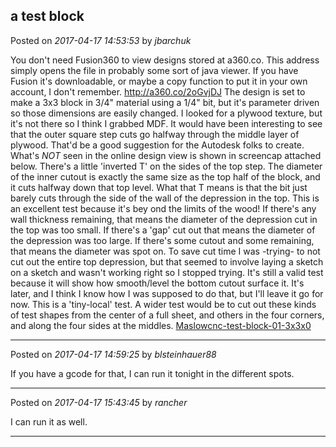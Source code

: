 ## a test block
Posted on *2017-04-17 14:53:53* by *jbarchuk*

You don't need Fusion360 to view designs stored at a360.co. This address simply opens the file in probably some sort of java viewer. If you have Fusion it's downloadable, or maybe a copy function to put it in your own account, I don't remember.
http://a360.co/2oGvjDJ
The design is set to make a 3x3 block in 3/4" material using a 1/4" bit, but it's parameter driven so those dimensions are easily changed.
I looked for a plywood texture, but it's not there so I think I grabbed MDF. It would have been interesting to see that the outer square step cuts go halfway through the middle layer of plywood. That'd be a good suggestion for the Autodesk folks to create.
What's *NOT* seen in the online design view is shown in screencap attached below. There's a little 'inverted T' on the sides of the top step. The diameter of the inner cutout is exactly the same size as the top half of the block, and it cuts halfway down that top level. What that T means is that the bit just barely cuts through the side of the wall of the depression in the top. This is an excellent test because it's bey ond the limits of the wood! If there's any wall thickness remaining, that means the diameter of the depression cut in the top was too small. If there's a 'gap' cut out that means the diameter of the depression was too large. If there's some cutout and some remaining, that means the diameter was spot on.
To save cut time I was -trying- to not cut out the entire top depression, but that seemed to involve laying a sketch on a sketch and wasn't working right so I stopped trying. It's still a valid test because it will show how smooth/level the bottom cutout surface it. It's later, and I think I know how I was supposed to do that, but I'll leave it go for now.
This is a 'tiny-local' test. A wider test would be to cut out these kinds of test shapes from the center of a full sheet, and others in the four corners, and along the four sides at the middles.
 [Maslowcnc-test-block-01-3x3x0](//muut.com/u/maslowcnc/s2/:maslowcnc:CbMC:maslowcnctestblock013x3x0.75.png.jpg)

---

Posted on *2017-04-17 14:59:25* by *blsteinhauer88*

If you have a gcode for that, I can run it tonight in the different spots.

---

Posted on *2017-04-17 15:43:45* by *rancher*

I can run it as well.

---

